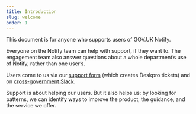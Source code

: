 ```yaml
---
title: Introduction
slug: welcome
order: 1
---
```


This document is for anyone who supports users of GOV.UK Notify.

Everyone on the Notify team can help with support, if they want to. The engagement team also answer questions about a whole department’s use of Notify, rather than one user’s.

Users come to us via our [support form](https://www.notifications.service.gov.uk/support) (which creates Deskpro tickets) and on [cross-government Slack](https://ukgovernmentdigital.slack.com/messages/govuk-notify).

Support is about helping our users. But it also helps us: by looking for patterns, we can identify ways to improve the product, the guidance, and the service we offer.
